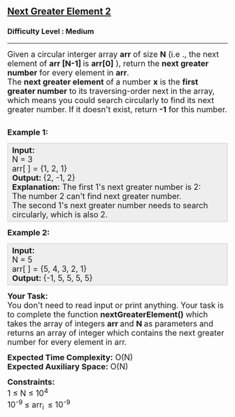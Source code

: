 <h2><a href="https://practice.geeksforgeeks.org/problems/next-greater-element-2/1?utm_source=youtube&utm_medium=collab_striver_ytdescription&utm_campaign=next-greater-element-2">Next Greater Element 2</a></h2><h3>Difficulty Level : Medium</h3><hr><div class="problems_problem_content__Xm_eO"><p><span style="font-size:18px">Given a circular interger array <strong>arr</strong> of size <strong>N</strong> (i.e ., the next element of <strong>arr [N-1] </strong>is <strong>arr</strong><strong>[0]</strong> ), return the <strong>next greater number</strong> for every element in <strong>arr</strong>.<br>
The <strong>next greater element</strong> of a number <strong>x</strong> is the <strong>first greater number</strong> to its traversing-order next in the array, which means you could search circularly to find its next greater number. If it doesn't exist, return <strong>-1</strong> for this number.</span><br>
&nbsp;</p>

<p><span style="font-size:18px"><strong>Example 1:</strong></span></p>

<div style="background: rgb(238, 238, 238); border: 1px solid rgb(204, 204, 204); padding: 5px 10px; --darkreader-inline-bgimage: initial; --darkreader-inline-bgcolor: #1e1f21; --darkreader-inline-border-top: #3b4143; --darkreader-inline-border-right: #3b4143; --darkreader-inline-border-bottom: #3b4143; --darkreader-inline-border-left: #3b4143;" data-darkreader-inline-bgimage="" data-darkreader-inline-bgcolor="" data-darkreader-inline-border-top="" data-darkreader-inline-border-right="" data-darkreader-inline-border-bottom="" data-darkreader-inline-border-left=""><span style="font-size:18px"><strong>Input:</strong><br>
N = 3<br>
arr[ ] = {1, 2, 1}<br>
<strong>Output:&nbsp;</strong>{2, -1, 2}<br>
<strong>Explanation:</strong>&nbsp;The first 1's next greater number is 2:<br>
The number 2 can't find next greater number.<br>
The second 1's next greater number needs to search circularly, which is also 2.</span></div>

<p><span style="font-size:18px"><strong>Example 2:</strong></span></p>

<div style="background: rgb(238, 238, 238); border: 1px solid rgb(204, 204, 204); padding: 5px 10px; --darkreader-inline-bgimage: initial; --darkreader-inline-bgcolor: #1e1f21; --darkreader-inline-border-top: #3b4143; --darkreader-inline-border-right: #3b4143; --darkreader-inline-border-bottom: #3b4143; --darkreader-inline-border-left: #3b4143;" data-darkreader-inline-bgimage="" data-darkreader-inline-bgcolor="" data-darkreader-inline-border-top="" data-darkreader-inline-border-right="" data-darkreader-inline-border-bottom="" data-darkreader-inline-border-left=""><span style="font-size:18px"><strong>Input:</strong><br>
N = 5<br>
arr[ ] = {5, 4, 3, 2, 1}<br>
<strong>Output:&nbsp;</strong>{-1, 5, 5, 5, 5}</span></div>

<p><span style="font-size:18px"><strong>Your Task:</strong><br>
You don't need to read input or print anything. Your task is to complete the function <strong>nextGreaterElement()</strong>&nbsp;which takes the&nbsp;array of&nbsp;integers&nbsp;<strong>arr </strong>and <strong>N&nbsp;</strong>as parameters and returns an array of integer which contains the next greater number for every element in arr.</span></p>

<p><span style="font-size:18px"><strong>Expected Time Complexity:</strong>&nbsp;O(N)<br>
<strong>Expected Auxiliary Space:</strong>&nbsp;O(N)</span></p>

<p><span style="font-size:18px"><strong>Constraints:</strong><br>
1 ≤ N ≤ 10<sup>4</sup><br>
10<sup>-9&nbsp;</sup>≤ arr<sub>i&nbsp; </sub>≤ 10<sup>-9</sup></span></p>
</div>